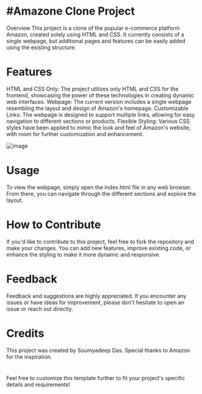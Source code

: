 # #Amazone Clone Project
Overview
This project is a clone of the popular e-commerce platform Amazon, created solely using HTML and CSS. It currently consists of a single webpage, but additional pages and features can be easily added using the existing structure.

# Features
HTML and CSS Only: The project utilizes only HTML and CSS for the frontend, showcasing the power of these technologies in creating dynamic web interfaces.
Webpage: The current version includes a single webpage resembling the layout and design of Amazon's homepage.
Customizable Links: The webpage is designed to support multiple links, allowing for easy navigation to different sections or products.
Flexible Styling: Various CSS styles have been applied to mimic the look and feel of Amazon's website, with room for further customization and enhancement.

![image](https://github.com/amisoumyadeepdas/Amazon_Clone/assets/109064628/812619ed-bbce-44a3-bfbf-8e76b5f52426)

# Usage
To view the webpage, simply open the index.html file in any web browser. From there, you can navigate through the different sections and explore the layout.

# How to Contribute
If you'd like to contribute to this project, feel free to fork the repository and make your changes. You can add new features, improve existing code, or enhance the styling to make it more dynamic and responsive.

# Feedback
Feedback and suggestions are highly appreciated. If you encounter any issues or have ideas for improvement, please don't hesitate to open an issue or reach out directly.

# Credits
This project was created by Soumyadeep Das. Special thanks to Amazon for the inspiration.

#
Feel free to customize this template further to fit your project's specific details and requirements!
